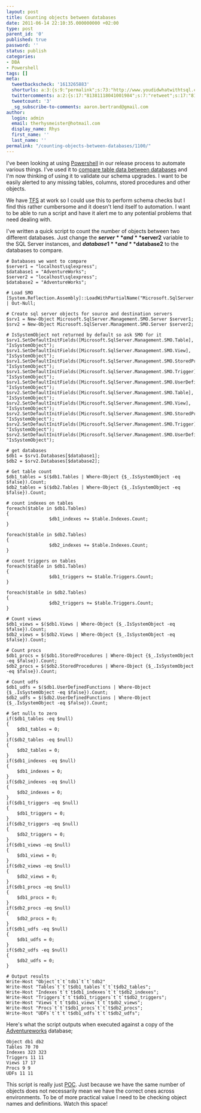 ```yaml
---
layout: post
title: Counting objects between databases
date: 2011-06-14 22:10:35.000000000 +02:00
type: post
parent_id: '0'
published: true
password: ''
status: publish
categories:
- DBA
- Powershell
tags: []
meta:
  tweetbackscheck: '1613265883'
  shorturls: a:3:{s:9:"permalink";s:73:"http://www.youdidwhatwithtsql.com/counting-objects-between-databases/1100";s:7:"tinyurl";s:26:"http://tinyurl.com/6ezdua3";s:4:"isgd";s:19:"http://is.gd/oypCJg";}
  twittercomments: a:2:{s:17:"81381118041001984";s:7:"retweet";s:17:"81368361962967040";s:7:"retweet";}
  tweetcount: '3'
  _sg_subscribe-to-comments: aaron.bertrand@gmail.com
author:
  login: admin
  email: therhysmeister@hotmail.com
  display_name: Rhys
  first_name: ''
  last_name: ''
permalink: "/counting-objects-between-databases/1100/"
---
```

I've been looking at using [Powershell](http://en.wikipedia.org/wiki/Windows_PowerShell "Windows Powershell") in our release process to automate various things. I've used it to [compare table data between databases](http://www.youdidwhatwithtsql.com/the-poor-mans-data-compare-with-powershell/1096 "Compare table data") and I'm now thinking of using it to validate our schema upgrades. I want to be easily alerted to any missing tables, columns, stored procedures and other objects.

We have [TFS](http://en.wikipedia.org/wiki/Team_Foundation_Server "Team Foundation Server") at work so I could use this to perform schema checks but I find this rather cumbersome and it doesn't lend itself to automation. I want to be able to run a script and have it alert me to any potential problems that need dealing with.

I've written a quick script to count the number of objects between two different databases. Just change the **$server** and **$server2** variable to the SQL Server instances, and **$database1** and **$database2** to the databases to compare.

```
# Databases we want to compare
$server1 = "localhost\sqlexpress";
$database1 = "AdventureWorks";
$server2 = "localhost\sqlexpress";
$database2 = "AdventureWorks";

# Load SMO
[System.Reflection.Assembly]::LoadWithPartialName("Microsoft.SqlServer.Smo") | Out-Null;

# Create sql server objects for source and destination servers
$srv1 = New-Object Microsoft.SqlServer.Management.SMO.Server $server1;
$srv2 = New-Object Microsoft.SqlServer.Management.SMO.Server $server2;

# IsSystemObject not returned by default so ask SMO for it
$srv1.SetDefaultInitFields([Microsoft.SqlServer.Management.SMO.Table], "IsSystemObject");
$srv1.SetDefaultInitFields([Microsoft.SqlServer.Management.SMO.View], "IsSystemObject");
$srv1.SetDefaultInitFields([Microsoft.SqlServer.Management.SMO.StoredProcedure], "IsSystemObject");
$srv1.SetDefaultInitFields([Microsoft.SqlServer.Management.SMO.Trigger], "IsSystemObject");
$srv1.SetDefaultInitFields([Microsoft.SqlServer.Management.SMO.UserDefinedFunction], "IsSystemObject");
$srv2.SetDefaultInitFields([Microsoft.SqlServer.Management.SMO.Table], "IsSystemObject");
$srv2.SetDefaultInitFields([Microsoft.SqlServer.Management.SMO.View], "IsSystemObject");
$srv2.SetDefaultInitFields([Microsoft.SqlServer.Management.SMO.StoredProcedure], "IsSystemObject");
$srv2.SetDefaultInitFields([Microsoft.SqlServer.Management.SMO.Trigger], "IsSystemObject");
$srv2.SetDefaultInitFields([Microsoft.SqlServer.Management.SMO.UserDefinedFunction], "IsSystemObject");

# get databases
$db1 = $srv1.Databases[$database1];
$db2 = $srv2.Databases[$database2];

# Get table count
$db1_tables = $($db1.Tables | Where-Object {$_.IsSystemObject -eq $false}).Count;
$db2_tables = $($db2.Tables | Where-Object {$_.IsSystemObject -eq $false}).Count;

# count indexes on tables
foreach($table in $db1.Tables)
{
                $db1_indexes += $table.Indexes.Count;
}

foreach($table in $db2.Tables)
{
                $db2_indexes += $table.Indexes.Count;
}

# count triggers on tables
foreach($table in $db1.Tables)
{
                $db1_triggers += $table.Triggers.Count;
}

foreach($table in $db2.Tables)
{
                $db2_triggers += $table.Triggers.Count;
}

# Count views
$db1_views = $($db1.Views | Where-Object {$_.IsSystemObject -eq $false}).Count;
$db2_views = $($db2.Views | Where-Object {$_.IsSystemObject -eq $false}).Count;

# Count procs
$db1_procs = $($db1.StoredProcedures | Where-Object {$_.IsSystemObject -eq $false}).Count;
$db2_procs = $($db2.StoredProcedures | Where-Object {$_.IsSystemObject -eq $false}).Count;

# Count udfs
$db1_udfs = $($db1.UserDefinedFunctions | Where-Object {$_.IsSystemObject -eq $false}).Count;
$db2_udfs = $($db2.UserDefinedFunctions | Where-Object {$_.IsSystemObject -eq $false}).Count;

# Set nulls to zero
if($db1_tables -eq $null)
{
	$db1_tables = 0;
}
if($db2_tables -eq $null)
{
	$db2_tables = 0;
}
if($db1_indexes -eq $null)
{
	$db1_indexes = 0;
}
if($db2_indexes -eq $null)
{
	$db2_indexes = 0;
}
if($db1_triggers -eq $null)
{
	$db1_triggers = 0;
}
if($db2_triggers -eq $null)
{
	$db2_triggers = 0;
}
if($db1_views -eq $null)
{
	$db1_views = 0;
}
if($db2_views -eq $null)
{
	$db2_views = 0;
}
if($db1_procs -eq $null)
{
	$db1_procs = 0;
}
if($db2_procs -eq $null)
{
	$db2_procs = 0;
}
if($db1_udfs -eq $null)
{
	$db1_udfs = 0;
}
if($db2_udfs -eq $null)
{
	$db2_udfs = 0;
}

# Output results
Write-Host "Object`t`t`tdb1`t`t`tdb2"
Write-Host "Tables`t`t`t$db1_tables`t`t`t$db2_tables";
Write-Host "Indexes`t`t`t$db1_indexes`t`t`t$db2_indexes";
Write-Host "Triggers`t`t`t$db1_triggers`t`t`t$db2_triggers";
Write-Host "Views`t`t`t$db1_views`t`t`t$db2_views";
Write-Host "Procs`t`t`t$db1_procs`t`t`t$db2_procs";
Write-Host "UDFs`t`t`t`t$db1_udfs`t`t`t$db2_udfs";
```

Here's what the script outputs when executed against a copy of the [Adventureworks](http://msftdbprodsamples.codeplex.com/ "AdventureWorks sample database") database;

```
Object db1 db2
Tables 70 70
Indexes 323 323
Triggers 11 11
Views 17 17
Procs 9 9
UDFs 11 11
```

This script is really just [POC](http://en.wikipedia.org/wiki/Proof_of_concept "Proof of Concept"). Just because we have the same number of objects does not necessarily mean we have the correct ones across environments. To be of more practical value I need to be checking object names and definitions. Watch this space!


